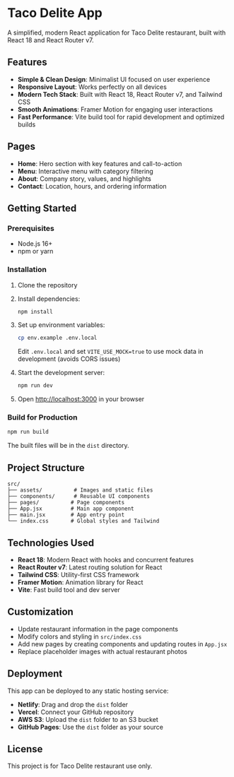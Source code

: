 # Taco Delite App

A simplified, modern React application for Taco Delite restaurant, built with React 18 and React Router v7.

## Features

- **Simple & Clean Design**: Minimalist UI focused on user experience
- **Responsive Layout**: Works perfectly on all devices
- **Modern Tech Stack**: Built with React 18, React Router v7, and Tailwind CSS
- **Smooth Animations**: Framer Motion for engaging user interactions
- **Fast Performance**: Vite build tool for rapid development and optimized builds

## Pages

- **Home**: Hero section with key features and call-to-action
- **Menu**: Interactive menu with category filtering
- **About**: Company story, values, and highlights
- **Contact**: Location, hours, and ordering information

## Getting Started

### Prerequisites

- Node.js 16+ 
- npm or yarn

### Installation

1. Clone the repository
2. Install dependencies:
   ```bash
   npm install
   ```

3. Set up environment variables:
   ```bash
   cp env.example .env.local
   ```
   
   Edit `.env.local` and set `VITE_USE_MOCK=true` to use mock data in development (avoids CORS issues)

4. Start the development server:
   ```bash
   npm run dev
   ```

5. Open [http://localhost:3000](http://localhost:3000) in your browser

### Build for Production

```bash
npm run build
```

The built files will be in the `dist` directory.

## Project Structure

```
src/
├── assets/          # Images and static files
├── components/      # Reusable UI components
├── pages/          # Page components
├── App.jsx         # Main app component
├── main.jsx        # App entry point
└── index.css       # Global styles and Tailwind
```

## Technologies Used

- **React 18**: Modern React with hooks and concurrent features
- **React Router v7**: Latest routing solution for React
- **Tailwind CSS**: Utility-first CSS framework
- **Framer Motion**: Animation library for React
- **Vite**: Fast build tool and dev server

## Customization

- Update restaurant information in the page components
- Modify colors and styling in `src/index.css`
- Add new pages by creating components and updating routes in `App.jsx`
- Replace placeholder images with actual restaurant photos

## Deployment

This app can be deployed to any static hosting service:

- **Netlify**: Drag and drop the `dist` folder
- **Vercel**: Connect your GitHub repository
- **AWS S3**: Upload the `dist` folder to an S3 bucket
- **GitHub Pages**: Use the `dist` folder as your source

## License

This project is for Taco Delite restaurant use only.
